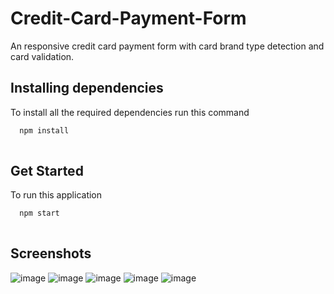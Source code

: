 # Credit-Card-Payment-Form
An responsive credit card payment form with card brand type detection and card validation.
## Installing dependencies

To install all the required dependencies run this command

```bash
  npm install 
  
```

## Get Started 

To run this application 

```bash
  npm start
  
```
## Screenshots
![image](https://user-images.githubusercontent.com/65703105/162261852-d7330bb2-b9dc-4934-80c7-5665c39dcc35.png)
![image](https://user-images.githubusercontent.com/65703105/162261873-db1eeb88-f392-4a1a-9125-8f757af470f3.png)
![image](https://user-images.githubusercontent.com/65703105/162261967-e37f421d-0071-474d-9836-920a3bb0d4ec.png)
![image](https://user-images.githubusercontent.com/65703105/162262002-9f6a61e8-ee05-4e1e-9062-62efa58bf069.png)
![image](https://user-images.githubusercontent.com/65703105/162262036-9493866a-0a72-4a7e-ad7b-cdd1fcb5c446.png)
